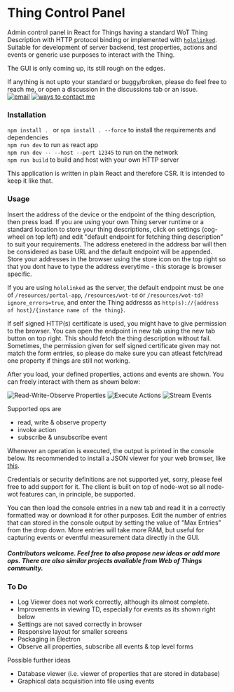 # Thing Control Panel

Admin control panel in React for Things having a standard WoT Thing Description with HTTP protocol binding or 
implemented with [`hololinked`](https://github.com/VigneshVSV/hololinked). Suitable for development of server backend, 
test properties, actions and events or generic use purposes to interact with the Thing. 

The GUI is only coming up, its still rough on the edges. 

If anything is not upto your standard or buggy/broken, please do feel free to reach me, or open a discussion in the discussions tab or an issue. 
<br>
[![email](https://img.shields.io/badge/email%20me-brown)](mailto:vignesh.vaidyanathan@hololinked.dev) [![ways to contact me](https://img.shields.io/badge/ways_to_contact_me-brown)](https://hololinked.dev/contact) <br>

### Installation

```npm install . ``` or ```npm install . --force``` to install the requirements and dependencies <br/>
```npm run dev``` to run as react app <br/>
```npm run dev -- --host --port 12345``` to run on the network <br/>
```npm run build``` to build and host with your own HTTP server <br/>

This application is written in plain React and therefore CSR. It is intended to keep it like that.

### Usage

Insert the address of the device or the endpoint of the thing description, then press load. If you are using your own Thing server runtime or a standard location to store
your thing descriptions, click on settings (cog-wheel on top left) and edit "default endpoint for fetching thing description" to suit
your requirements. The address enetered in the address bar will then be considered as base URL and the default endpoint will be appended.
Store your addresses in the browser using the store icon on the top right so that you dont have to type the address everytime - this storage is browser specific.  

If you are using `hololinked` as the server, the default endpoint must be one of `/resources/portal-app`, `/resources/wot-td` or `/resources/wot-td?ignore_errors=true`, and
enter the Thing addresss as `http(s)://{address of host}/{instance name of the thing}`.

If self signed HTTP(s) certificate is used, you might have to give permission to the browser. You can open the endpoint in new tab using the new tab button on top right. 
This should fetch the thing description without fail. Sometimes, the permission given for self signed certificate given may not match the form entries, so please do make
sure you can atleast fetch/read one property if things are still not working.  

After you load, your defined properties, actions and events are shown. You can freely interact with them as shown below:

![Read-Write-Observe Properties](readme-assets/properties.png)
![Execute Actions](readme-assets/actions.png)
![Stream Events](readme-assets/events.png)

Supported ops are
- read, write & observe property
- invoke action
- subscribe & unsubscribe event 
  
Whenever an operation is executed, the output is printed in the console below. 
Its recommended to install a JSON viewer for your web browser, like [this](https://chromewebstore.google.com/detail/json-viewer/gbmdgpbipfallnflgajpaliibnhdgobh).

Credentials or security definitions are not supported yet, sorry, please feel free to add support for it. The client is built on top of node-wot so all
node-wot features can, in principle, be supported. 

You can then load the console entries in a new tab and read it in a correctly formatted way or download it for other purposes. 
Edit the number of entries that can stored in the console output by setting the value of "Max Entries" from the drop down. 
More entries will take more RAM, but useful for capturing events or eventful measurement data directly in the GUI. 

##### Contributors welcome. Feel free to also propose new ideas or add more ops. There are also similar projects available from Web of Things community. 

### To Do

- Log Viewer does not work correctly, although its almost complete. 
- Improvements in viewing TD, especially for events as its shown right below 
- Settings are not saved correctly in browser
- Responsive layout for smaller screens
- Packaging in Electron
- Observe all properties, subscribe all events & top level forms

Possible further ideas
- Database viewer (i.e. viewer of properties that are stored in database)
- Graphical data acquisition into file using events


